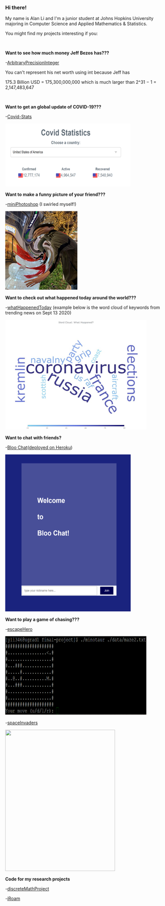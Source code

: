 ### Hi there! 

My name is Alan Li and I'm a junior student at Johns Hopkins University majoring in Computer Science and Applied Mathematics & Statistics. 

You might find my projects interesting if you:

<br>

**Want to see how much money Jeff Bezos has???** 
  
  -[ArbitraryPrecisionInteger](https://github.com/tottiliyt/ArbitraryPrecisionInteger)
  
  You can't represent his net worth using int because Jeff has
  
  175.3 Billion USD = 175,300,000,000 which is much larger than 2^31 − 1 = 2,147,483,647 
  
<br>


**Want to get an global update of COVID-19???** 

  -[Covid-Stats](https://github.com/tottiliyt/Covid-Stats)
  
  <img src="https://github.com/tottiliyt/Covid-Stats/blob/master/screenshot.PNG" width="400" height="200">

<br>


**Want to make a funny picture of your friend???** 
  
  -[miniPhotoshop](https://github.com/tottiliyt/miniPhotoshop)
  (I swirled myself!)
  
  <img src="https://github.com/tottiliyt/miniPhotoshop/blob/master/swirl_myself.jpg" width="230" height="250">

<br>

**Want to check out what happened today around the world???** 
  
  -[whatHappenedToday](https://github.com/tottiliyt/whatHappenedToday)
  (example below is the word cloud of keywords from trending news on Sept 13 2020)
  
  <img src="https://github.com/tottiliyt/whatHappenedToday/blob/master/Sept13News.jpg" width="450" height="350">
  
  <br>
  
**Want to chat with friends?**

  -[Bloo Chat](https://github.com/tottiliyt/chatroom)([deployed on Heroku](https://thawing-retreat-40076.herokuapp.com/))
    
   <img src="https://github.com/tottiliyt/chatroom/blob/master/screenshot.PNG" width="400" height="500">
  
  <br>
  
**Want to play a game of chasing???** 
  
  -[escapeHero](https://github.com/tottiliyt/escapeHero)
  
  <img src="https://github.com/tottiliyt/escapeHero/blob/master/demo.gif" width="450" height="250">
  
  -[spaceInvaders](https://github.com/tottiliyt/spaceInvaders)
  
  <img src="https://github.com/tottiliyt/spaceInvaders/blob/master/demo.gif" width="350" height="450">
<br>


**Code for my research projects**

  -[discreteMathProject](https://github.com/tottiliyt/discreteMathProject)
  
  -[iRoam](https://github.com/tottiliyt/iRoam)
